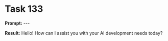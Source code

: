 # Task 133

**Prompt:** ---

**Result:**
Hello! How can I assist you with your AI development needs today?
